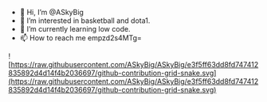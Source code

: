 - 👋 Hi, I’m @ASkyBig
- 👀 I’m interested in basketball and dota1.
- 🌱 I’m currently learning low code.
- 📫 How to reach me empzd2s4MTg=
  
![https://raw.githubusercontent.com/ASkyBig/ASkyBig/e3f5ff63dd8fd747412835892d4d14f4b2036697/github-contribution-grid-snake.svg](https://raw.githubusercontent.com/ASkyBig/ASkyBig/e3f5ff63dd8fd747412835892d4d14f4b2036697/github-contribution-grid-snake.svg)

<!---
ASkyBig/ASkyBig is a ✨ special ✨ repository because its `README.md` (this file) appears on your GitHub profile.
You can click the Preview link to take a look at your changes.
--->
